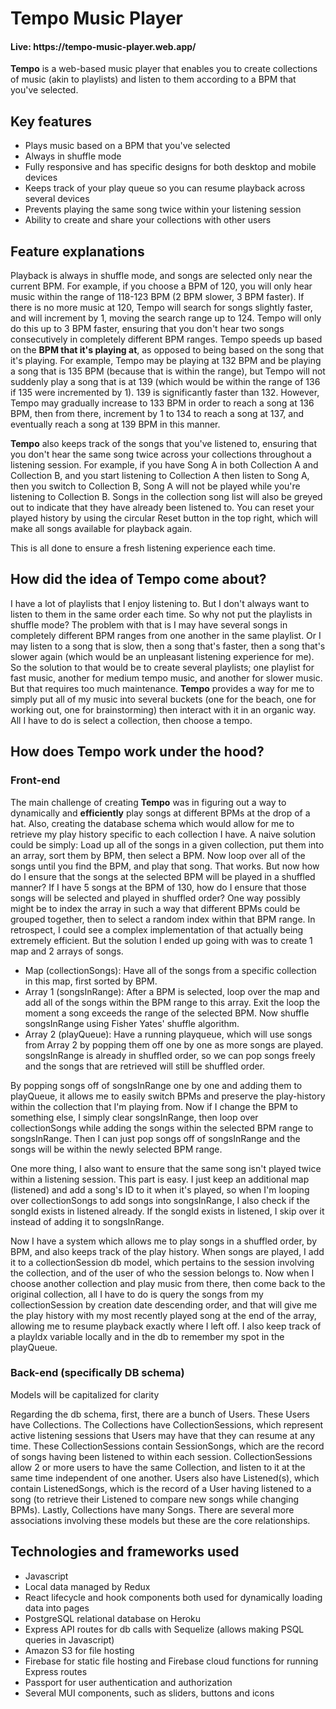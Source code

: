 <h1>Tempo Music Player</h1>
<h4>Live: https://tempo-music-player.web.app/</h4>

<p><b>Tempo</b> is a web-based music player that enables you to create collections of music (akin to playlists) and listen to them according to a BPM that you've selected.</p>

<h2>Key features</h2>
<ul>
  <li>Plays music based on a BPM that you've selected</li>
  <li>Always in shuffle mode</li>
  <li>Fully responsive and has specific designs for both desktop and mobile devices</li>
  <li>Keeps track of your play queue so you can resume playback across several devices</li>
  <li>Prevents playing the same song twice within your listening session</li>
  <li>Ability to create and share your collections with other users</li>
</ul>

<h2>Feature explanations</h2>

<p>Playback is always in shuffle mode, and songs are selected only near the current BPM. For example, if you choose a BPM of 120, you will only hear music within the range of 118-123 BPM (2 BPM slower, 3 BPM faster). If there is no more music at 120, Tempo will search for songs slightly faster, and will increment by 1, moving the search range up to 124. Tempo will only do this up to 3 BPM faster, ensuring that you don't hear two songs consecutively in completely different BPM ranges. Tempo speeds up based on the <b>BPM that it's playing at</b>, as opposed to being based on the song that it's playing. For example, Tempo may be playing at 132 BPM and be playing a song that is 135 BPM (because that is within the range), but Tempo will not suddenly play a song that is at 139 (which would be within the range of 136 if 135 were incremented by 1). 139 is significantly faster than 132. However, Tempo may gradually increase to 133 BPM in order to reach a song at 136 BPM, then from there, increment by 1 to 134 to reach a song at 137, and eventually reach a song at 139 BPM in this manner.</p>

<p><b>Tempo</b> also keeps track of the songs that you've listened to, ensuring that you don't hear the same song twice across your collections throughout a listening session. For example, if you have Song A in both Collection A and Collection B, and you start listening to Collection A then listen to Song A, then you switch to Collection B, Song A will not be played while you're listening to Collection B. Songs in the collection song list will also be greyed out to indicate that they have already been listened to. You can reset your played history by using the circular Reset button in the top right, which will make all songs available for playback again.
  
<p>This is all done to ensure a fresh listening experience each time.</p>

<h2>How did the idea of <b>Tempo</b> come about?</h2>
<p>I have a lot of playlists that I enjoy listening to. But I don't always want to listen to them in the same order each time. So why not put the playlists in shuffle mode? The problem with that is I may have several songs in completely different BPM ranges from one another in the same playlist. Or I may listen to a song that is slow, then a song that's faster, then a song that's slower again (which would be an unpleasant listening experience for me). So the solution to that would be to create several playlists; one playlist for fast music, another for medium tempo music, and another for slower music. But that requires too much maintenance. <b>Tempo</b> provides a way for me to simply put all of my music into several buckets (one for the beach, one for working out, one for brainstorming) then interact with it in an organic way. All I have to do is select a collection, then choose a tempo.
  
<h2>How does <b>Tempo</b> work under the hood?</h2>
<h3>Front-end</h3>
  <p>The main challenge of creating <b>Tempo</b> was in figuring out a way to dynamically and <b>efficiently</b> play songs at different BPMs at the drop of a hat. Also, creating the database schema which would allow for me to retrieve my play history specific to each collection I have. A naive solution could be simply: Load up all of the songs in a given collection, put them into an array, sort them by BPM, then select a BPM. Now loop over all of the songs until you find the BPM, and play that song. That works. But now how do I ensure that the songs at the selected BPM will be played in a shuffled manner? If I have 5 songs at the BPM of 130, how do I ensure that those songs will be selected and played in shuffled order? One way possibly might be to index the array in such a way that different BPMs could be grouped together, then to select a random index within that BPM range. In retrospect, I could see a complex implementation of that actually being extremely efficient. But the solution I ended up going with was to create 1 map and 2 arrays of songs.</p>
  <ul>
    <li>Map (collectionSongs): Have all of the songs from a specific collection in this map, first sorted by BPM.</li>
    <li>Array 1 (songsInRange): After a BPM is selected, loop over the map and add all of the songs within the BPM range to this array. Exit the loop the moment a song exceeds the range of the selected BPM. Now shuffle songsInRange using Fisher Yates' shuffle algorithm.</li>
    <li>Array 2 (playQueue): Have a running playqueue, which will use songs from Array 2 by popping them off one by one as more songs are played. songsInRange is already in shuffled order, so we can pop songs freely and the songs that are retrieved will still be shuffled order.</li>
 </ul>
 
 <p>By popping songs off of songsInRange one by one and adding them to playQueue, it allows me to easily switch BPMs and preserve the play-history within the collection that I'm playing from. Now if I change the BPM to something else, I simply clear songsInRange, then loop over collectionSongs while adding the songs within the selected BPM range to songsInRange. Then I can just pop songs off of songsInRange and the songs will be within the newly selected BPM range.
  
 <p>One more thing, I also want to ensure that the same song isn't played twice within a listening session. This part is easy. I just keep an additional map (listened) and add a song's ID to it when it's played, so when I'm looping over collectionSongs to add songs into songsInRange, I also check if the songId exists in listened already. If the songId exists in listened, I skip over it instead of adding it to songsInRange.<p>
   
<p>Now I have a system which allows me to play songs in a shuffled order, by BPM, and also keeps track of the play history. When songs are played, I add it to a collectionSession db model, which pertains to the session involving the collection, and of the user of who the session belongs to. Now when I choose another collection and play music from there, then come back to the original collection, all I have to do is query the songs from my collectionSession by creation date descending order, and that will give me the play history with my most recently played song at the end of the array, allowing me to resume playback exactly where I left off. I also keep track of a playIdx variable locally and in the db to remember my spot in the playQueue.</p>

<h3>Back-end (specifically DB schema)</h3>
<p>Models will be capitalized for clarity</p>
<p>Regarding the db schema, first, there are a bunch of Users. These Users have Collections. The Collections have CollectionSessions, which represent active listening sessions that Users may have that they can resume at any time. These CollectionSessions contain SessionSongs, which are the record of songs having been listened to within each session. CollectionSessions allow 2 or more users to have the same Collection, and listen to it at the same time independent of one another. Users also have Listened(s), which contain ListenedSongs, which is the record of a User having listened to a song (to retrieve their Listened to compare new songs while changing BPMs). Lastly, Collections have many Songs. There are several more associations involving these models but these are the core relationships.</p>

<h2>Technologies and frameworks used</h2>
<ul>
  <li>Javascript</li>
  <li>Local data managed by Redux</li>
  <li>React lifecycle and hook components both used for dynamically loading data into pages</li>
  <li>PostgreSQL relational database on Heroku</li>
  <li>Express API routes for db calls with Sequelize (allows making PSQL queries in Javascript)</li>
  <li>Amazon S3 for file hosting</li>
  <li>Firebase for static file hosting and Firebase cloud functions for running Express routes</li>
  <li>Passport for user authentication and authorization</li>
  <li>Several MUI components, such as sliders, buttons and icons</li>
</ul>
  
  
